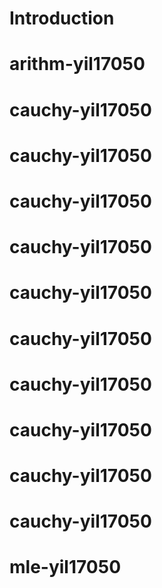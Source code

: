 # Introduction

# arithm-yil17050
# cauchy-yil17050
# cauchy-yil17050
# cauchy-yil17050
# cauchy-yil17050
# cauchy-yil17050
# cauchy-yil17050
# cauchy-yil17050
# cauchy-yil17050
# cauchy-yil17050
# cauchy-yil17050
# mle-yil17050
